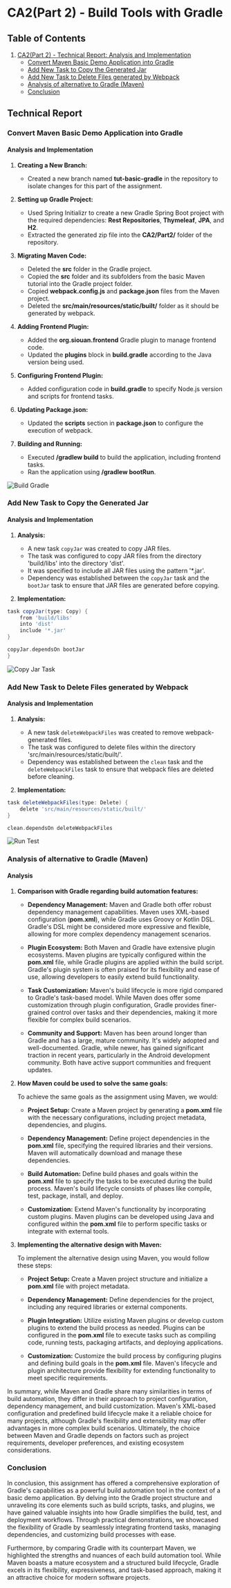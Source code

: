 # CA2(Part 2) - Build Tools with Gradle

## Table of Contents

1. [CA2(Part 2) - Technical Report: Analysis and Implementation](#technical-report)
    - [Convert Maven Basic Demo Application into Gradle](#convert-maven-basic-demo-application-into-gradle)
    - [Add New Task to Copy the Generated Jar](#add-new-task-to-copy-the-generated-jar)
    - [Add New Task to Delete Files generated by Webpack](#add-new-task-to-delete-files-generated-by-webpack)
    - [Analysis of alternative to Gradle (Maven)](#analysis-of-alternative-to-gradle-maven)
    - [Conclusion](#conclusion)

## Technical Report

### Convert Maven Basic Demo Application into Gradle

#### Analysis and Implementation

1. **Creating a New Branch:**
    - Created a new branch named **tut-basic-gradle** in the repository to isolate changes for this part of the
      assignment.


2. **Setting up Gradle Project:**
    - Used Spring Initializr to create a new Gradle Spring Boot project with the required dependencies: **Rest
      Repositories**, **Thymeleaf**, **JPA**, and **H2**.
    - Extracted the generated zip file into the **CA2/Part2/** folder of the repository.


3. **Migrating Maven Code:**
    - Deleted the **src** folder in the Gradle project.
    - Copied the **src** folder and its subfolders from the basic Maven tutorial into the Gradle project folder.
    - Copied **webpack.config.js** and **package.json** files from the Maven project.
    - Deleted the **src/main/resources/static/built/** folder as it should be generated by webpack.


4. **Adding Frontend Plugin:**
    - Added the **org.siouan.frontend** Gradle plugin to manage frontend code.
    - Updated the **plugins** block in **build.gradle** according to the Java version being used.


5. **Configuring Frontend Plugin:**
    - Added configuration code in **build.gradle** to specify Node.js version and scripts for frontend tasks.


6. **Updating Package.json:**
    - Updated the **scripts** section in **package.json** to configure the execution of webpack.


7. **Building and Running:**
    - Executed **/gradlew build** to build the application, including frontend tasks.
    - Ran the application using **/gradlew bootRun**.

![Build Gradle](readme-images/build.png)

### Add New Task to Copy the Generated Jar

#### Analysis and Implementation

1. **Analysis:**
    - A new task `copyJar` was created to copy JAR files.
    - The task was configured to copy JAR files from the directory 'build/libs' into the directory 'dist'.
    - It was specified to include all JAR files using the pattern '*.jar'.
    - Dependency was established between the `copyJar` task and the `bootJar` task to ensure that JAR files are
      generated before copying.


2. **Implementation:**

```gradle
task copyJar(type: Copy) {
    from 'build/libs'
    into 'dist'
    include '*.jar'
}

copyJar.dependsOn bootJar
}
```

![Copy Jar Task](readme-images/copy.png)

### Add New Task to Delete Files generated by Webpack

#### Analysis and Implementation

1. **Analysis:**
    - A new task `deleteWebpackFiles` was created to remove webpack-generated files.
    - The task was configured to delete files within the directory 'src/main/resources/static/built/'.
    - Dependency was established between the `clean` task and the `deleteWebpackFiles` task to ensure that webpack files
      are deleted before cleaning.

2. **Implementation:**

```gradle
task deleteWebpackFiles(type: Delete) {
    delete 'src/main/resources/static/built/'
}

clean.dependsOn deleteWebpackFiles
```

![Run Test](readme-images/delete.png)

### Analysis of alternative to Gradle (Maven)

#### Analysis

1. **Comparison with Gradle regarding build automation features:**

   - **Dependency Management:** Maven and Gradle both offer robust dependency management capabilities. 
   Maven uses XML-based configuration (**pom.xml**), while Gradle uses Groovy or Kotlin DSL. Gradle's DSL might be considered more 
   expressive and flexible, allowing for more complex dependency management scenarios.

   - **Plugin Ecosystem:** Both Maven and Gradle have extensive plugin ecosystems. Maven plugins are typically configured within the **pom.xml** file, 
   while Gradle plugins are applied within the build script. Gradle's plugin system is often praised for its flexibility and ease of 
   use, allowing developers to easily extend build functionality.

   - **Task Customization:** Maven's build lifecycle is more rigid compared to Gradle's task-based model. 
   While Maven does offer some customization through plugin configuration, Gradle provides finer-grained control over tasks and their 
   dependencies, making it more flexible for complex build scenarios.

   - **Community and Support:** Maven has been around longer than Gradle and has a large, mature community. It's widely
   adopted and well-documented. Gradle, while newer, has gained significant traction in recent years, particularly in the 
   Android development community. Both have active support communities and frequent updates.

2. **How Maven could be used to solve the same goals:**

   To achieve the same goals as the assignment using Maven, we would:

   - **Project Setup:** Create a Maven project by generating a **pom.xml** file with the necessary configurations, 
   including project metadata, dependencies, and plugins.

   - **Dependency Management:** Define project dependencies in the **pom.xml** file, specifying the required libraries 
   and their versions. Maven will automatically download and manage these dependencies.

   - **Build Automation:** Define build phases and goals within the **pom.xml** file to specify the tasks to be executed during 
   the build process. Maven's build lifecycle consists of phases like compile, test, package, install, and deploy.

   - **Customization:** Extend Maven's functionality by incorporating custom plugins. Maven plugins can be developed using Java and 
   configured within the **pom.xml** file to perform specific tasks or integrate with external tools.

   
3. **Implementing the alternative design with Maven:**

   To implement the alternative design using Maven, you would follow these steps:

   - **Project Setup:** Create a Maven project structure and initialize a **pom.xml** file with project metadata.

   - **Dependency Management:** Define dependencies for the project, including any required libraries or external components.

   - **Plugin Integration:** Utilize existing Maven plugins or develop custom plugins to extend the build process as needed. 
   Plugins can be configured in the **pom.xml** file to execute tasks such as compiling code, running tests, packaging artifacts, and deploying applications.

   - **Customization:** Customize the build process by configuring plugins and defining build goals in the **pom.xml** file. Maven's lifecycle 
   and plugin architecture provide flexibility for extending functionality to meet specific requirements.

In summary, while Maven and Gradle share many similarities in terms of build automation, they differ in their approach to project configuration, 
dependency management, and build customization. Maven's XML-based configuration and predefined build lifecycle make it a reliable choice for many 
projects, although Gradle's flexibility and extensibility may offer advantages in more complex build scenarios. Ultimately, the choice between Maven 
and Gradle depends on factors such as project requirements, developer preferences, and existing ecosystem considerations.

### Conclusion

In conclusion, this assignment has offered a comprehensive exploration of Gradle's capabilities as a powerful build automation tool in the 
context of a basic demo application. By delving into the Gradle project structure and unraveling its core elements such as build scripts, tasks, 
and plugins, we have gained valuable insights into how Gradle simplifies the build, test, and deployment workflows. Through practical demonstrations, 
we showcased the flexibility of Gradle by seamlessly integrating frontend tasks, managing dependencies, and customizing build processes with ease.

Furthermore, by comparing Gradle with its counterpart Maven, we highlighted the strengths and nuances of each build automation tool. While Maven 
boasts a mature ecosystem and a structured build lifecycle, Gradle excels in its flexibility, expressiveness, and task-based approach, making it 
an attractive choice for modern software projects.
